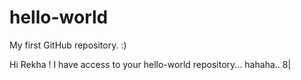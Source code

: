 # hello-world
My first GitHub repository. :)

Hi Rekha ! I have access to your hello-world repository... hahaha.. 8|
